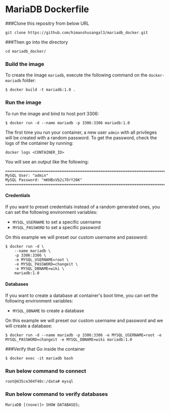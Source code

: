 # MariaDB Dockerfile

###Clone this repositry from below URL

```
git clone https://github.com/himanshusangal3/mariadb_docker.git
```
###Then go into the directory
```
cd mariadb_docker/
```

### Build the image

To create the image `mariadb`, execute the following command on the `docker-mariadb` folder:

```
$ docker build -t mariadb:1.0 .
```


### Run the image

To run the image and bind to host port 3306:

```
$ docker run -d --name mariadb -p 3306:3306 mariadb:1.0
```

The first time you run your container, a new user `admin` with all privileges will be created with a random password.
To get the password, check the logs of the container by running:

```
docker logs <CONTAINER_ID>
```

You will see an output like the following:

```
========================================================================
MySQL User: "admin"
MySQL Password: "mKHBsVb2i7OrY26K"
========================================================================
```

#### Credentials

If you want to preset credentials instead of a random generated ones, you can set the following environment
variables:

* `MYSQL_USERNAME` to set a specific username
* `MYSQL_PASSWORD` to set a specific password

On this example we will preset our custom username and password:

```
$ docker run -d \
    --name mariadb \
    -p 3306:3306 \
    -e MYSQL_USERNAME=root \
    -e MYSQL_PASSWORD=changeit \
    -e MYSQL_DBNAME=wiki \
    mariadb:1.0
```

#### Databases

If you want to create a database at container's boot time, you can set the following environment variables:

* `MYSQL_DBNAME` to create a database

On this example we will preset our custom username and password and we will create a database:

```
$ docker run -d --name mariadb -p 3306:3306 -e MYSQL_USERNAME=root -e MYSQL_PASSWORD=changeit -e MYSQL_DBNAME=wiki mariadb:1.0
```

###Verify that Go inside the container
```
$ docker exec -it mariadb bash
```

### Run below command to connect
```
root@435ce304f48c:/data# mysql
```

### Run below command to verify databases
```
MariaDB [(none)]> SHOW DATABASES;
```


